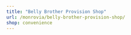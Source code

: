 ```yaml
---
title: "Belly Brother Provision Shop"
url: /monrovia/belly-brother-provision-shop/
shop: convenience
---
```

